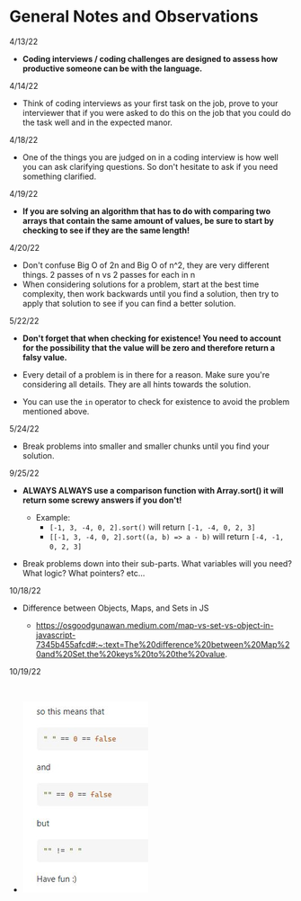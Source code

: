 # General Notes and Observations

4/13/22

- **Coding interviews / coding challenges are designed to assess how productive someone can be with the language.**

4/14/22

- Think of coding interviews as your first task on the job, prove to your interviewer that if you were asked to do this on the job that you could do the task well and in the expected manor.

4/18/22

- One of the things you are judged on in a coding interview is how well you can ask clarifying questions. So don't hesitate to ask if you need something clarified.

4/19/22

- **If you are solving an algorithm that has to do with comparing two arrays that contain the same amount of values, be sure to start by checking to see if they are the same length!**

4/20/22

- Don't confuse Big O of 2n and Big O of n^2, they are very different things. 2 passes of n vs 2 passes for each in n
- When considering solutions for a problem, start at the best time complexity, then work backwards until you find a solution, then try to apply that solution to see if you can find a better solution.

5/22/22

- **Don't forget that when checking for existence! You need to account for the possibility that the value will be zero and therefore return a falsy value.**

- Every detail of a problem is in there for a reason. Make sure you're considering all details. They are all hints towards the solution.

- You can use the `in` operator to check for existence to avoid the problem mentioned above.

5/24/22

- Break problems into smaller and smaller chunks until you find your solution.

9/25/22

- **ALWAYS ALWAYS use a comparison function with Array.sort() it will return some screwy answers if you don't!**

  - Example:
    - `[-1, 3, -4, 0, 2].sort()` will return `[-1, -4, 0, 2, 3]`
    - `[[-1, 3, -4, 0, 2].sort((a, b) => a - b)` will return `[-4, -1, 0, 2, 3]`

- Break problems down into their sub-parts. What variables will you need? What logic? What pointers? etc...

10/18/22

- Difference between Objects, Maps, and Sets in JS

  - https://osgoodgunawan.medium.com/map-vs-set-vs-object-in-javascript-7345b455afcd#:~:text=The%20difference%20between%20Map%20and%20Set,the%20keys%20to%20the%20value.


10/19/22 

<br> 

- ![jsbs](./resources/js_bs.JPG)
